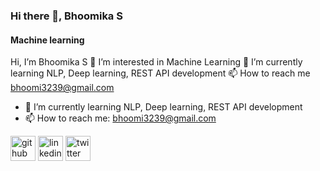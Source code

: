 ### Hi there 👋, Bhoomika S
#### Machine learning
 Hi, I’m Bhoomika S
👀 I’m interested in Machine Learning
🌱 I’m currently learning NLP, Deep learning, REST API development
📫 How to reach me bhoomi3239@gmail.com

- 🌱 I’m currently learning NLP, Deep learning, REST API development 
- 📫 How to reach me: bhoomi3239@gmail.com 


[<img src='https://cdn.jsdelivr.net/npm/simple-icons@3.0.1/icons/github.svg' alt='github' height='40'>](https://github.com/bhoomi1308)  [<img src='https://cdn.jsdelivr.net/npm/simple-icons@3.0.1/icons/linkedin.svg' alt='linkedin' height='40'>](https://www.linkedin.com/in/bhoomika-s-133906183/)  [<img src='https://cdn.jsdelivr.net/npm/simple-icons@3.0.1/icons/twitter.svg' alt='twitter' height='40'>](https://twitter.com/@Bhoomik22671835)  

